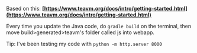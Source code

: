 Based on this: **[https://www.teavm.org/docs/intro/getting-started.html](https://www.teavm.org/docs/intro/getting-started.html)**

Every time you update the Java code, do ``gradle build`` on the terminal, then move build>generated>teavm's folder called js into webapp.

Tip: I've been testing my code with ```python -m http.server 8000```
